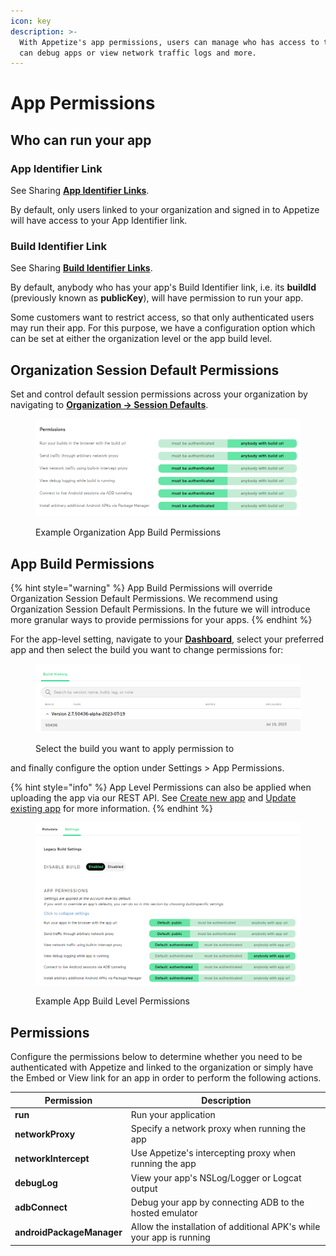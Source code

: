 ```yaml
---
icon: key
description: >-
  With Appetize's app permissions, users can manage who has access to their app,
  can debug apps or view network traffic logs and more.
---
```


# App Permissions

## Who can run your app

### App Identifier Link

See Sharing [**App Identifier Links**](../sharing-apps.md#app-identifier).

By default, only users linked to your organization and signed in to Appetize will have access to your App Identifier link.

### Build Identifier Link

See Sharing [**Build Identifier Links**](../sharing-apps.md#build-identifier).

By default, anybody who has your app's Build Identifier link, i.e. its **buildId** (previously known as **publicKey**), will have permission to run your app.

Some customers want to restrict access, so that only authenticated users may run their app. For this purpose, we have a configuration option which can be set at either the organization level or the app build level.

## Organization Session Default Permissions

Set and control default session permissions across your organization by navigating to [**Organization -> Session Defaults**](https://appetize.io/organization/session-defaults).

<figure><img src="../../.gitbook/assets/image (59).png" alt=""><figcaption><p>Example Organization App Build Permissions</p></figcaption></figure>

## App Build Permissions

{% hint style="warning" %}
App Build Permissions will override Organization Session Default Permissions. We recommend using Organization Session Default Permissions. In the future we will introduce more granular ways to provide permissions for your apps.
{% endhint %}

For the app-level setting, navigate to your [**Dashboard**](https://appetize.io/dashboard), select your preferred app and then select the build you want to change permissions for:

<figure><img src="../../.gitbook/assets/image (20).png" alt=""><figcaption><p>Select the build you want to apply permission to</p></figcaption></figure>

and finally configure the option under Settings > App Permissions.

{% hint style="info" %}
App Level Permissions can also be applied when uploading the app via our REST API. See [Create new app](../../rest-api/create-new-app.md) and [Update existing app](../../rest-api/update-existing-app.md) for more information.
{% endhint %}

<figure><img src="../../.gitbook/assets/image (21).png" alt=""><figcaption><p>Example App Build Level Permissions</p></figcaption></figure>

## Permissions

Configure the permissions below to determine whether you need to be authenticated with Appetize and linked to the organization or simply have the Embed or View link for an app in order to perform the following actions.

| Permission                | Description                                                          |
| ------------------------- | -------------------------------------------------------------------- |
| **run**                   | Run your application                                                 |
| **networkProxy**          | Specify a network proxy when running the app                         |
| **networkIntercept**      | Use Appetize's intercepting proxy when running the app               |
| **debugLog**              | View your app's NSLog/Logger or Logcat output                        |
| **adbConnect**            | Debug your app by connecting ADB to the hosted emulator              |
| **androidPackageManager** | Allow the installation of additional APK's while your app is running |
